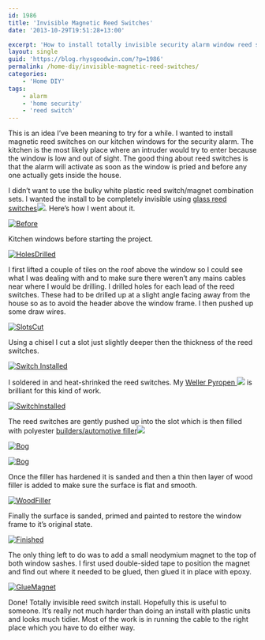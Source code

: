 ```yaml
---
id: 1986
title: 'Invisible Magnetic Reed Switches'
date: '2013-10-29T19:51:28+13:00'

excerpt: 'How to install totally invisible security alarm window reed switches in wooden joinery'
layout: single
guid: 'https://blog.rhysgoodwin.com/?p=1986'
permalink: /home-diy/invisible-magnetic-reed-switches/
categories:
    - 'Home DIY'
tags:
    - alarm
    - 'home security'
    - 'reed switch'
---
```


This is an idea I’ve been meaning to try for a while. I wanted to install magnetic reed switches on our kitchen windows for the security alarm. The kitchen is the most likely place where an intruder would try to enter because the window is low and out of sight. The good thing about reed switches is that the alarm will activate as soon as the window is pried and before any one actually gets inside the house.

I didn’t want to use the bulky white plastic reed switch/magnet combination sets. I wanted the install to be completely invisible using [glass reed switches](http://www.amazon.com/gp/product/B008DTJORK/ref=as_li_qf_sp_asin_tl?ie=UTF8&camp=1789&creative=9325&creativeASIN=B008DTJORK&linkCode=as2&tag=blogrhysgoodw-20)![](https://ir-na.amazon-adsystem.com/e/ir?t=blogrhysgoodw-20&l=as2&o=1&a=B008DTJORK). Here’s how I went about it.

[![](/content/uploads/2013/10/01-Before.jpg "Before")](/content/uploads/2013/10/01-Before.jpg)

Kitchen windows before starting the project.

[![](/content/uploads/2013/10/02-HolesDrilled.jpg "HolesDrilled")](/content/uploads/2013/10/02-HolesDrilled.jpg)

I first lifted a couple of tiles on the roof above the window so I could see what I was dealing with and to make sure there weren’t any mains cables near where I would be drilling. I drilled holes for each lead of the reed switches. These had to be drilled up at a slight angle facing away from the house so as to avoid the header above the window frame. I then pushed up some draw wires.

[![](/content/uploads/2013/10/03-SlotsCut.jpg "SlotsCut")](/content/uploads/2013/10/03-SlotsCut.jpg)

Using a chisel I cut a slot just slightly deeper then the thickness of the reed switches.

[![](/content/uploads/2013/10/04-SwitchInstalled1.jpg "Switch Installed")](/content/uploads/2013/10/04-SwitchInstalled1.jpg)

I soldered in and heat-shrinked the reed switches. My [Weller Pyropen ](http://www.amazon.com/gp/product/B000ICEMYU/ref=as_li_qf_sp_asin_tl?ie=UTF8&camp=1789&creative=9325&creativeASIN=B000ICEMYU&linkCode=as2&tag=blogrhysgoodw-20)![](https://ir-na.amazon-adsystem.com/e/ir?t=blogrhysgoodw-20&l=as2&o=1&a=B000ICEMYU) is brilliant for this kind of work.

[![](/content/uploads/2013/10/05-SwitchInstalled2.jpg "SwitchInstalled")](/content/uploads/2013/10/05-SwitchInstalled2.jpg)

The reed switches are gently pushed up into the slot which is then filled with polyester [builders/automotive filler](http://www.amazon.com/gp/product/B000BOHIYQ/ref=as_li_qf_sp_asin_tl?ie=UTF8&camp=1789&creative=9325&creativeASIN=B000BOHIYQ&linkCode=as2&tag=blogrhysgoodw-20)![](https://ir-na.amazon-adsystem.com/e/ir?t=blogrhysgoodw-20&l=as2&o=1&a=B000BOHIYQ)

[![](/content/uploads/2013/10/06-Bog1.jpg "Bog")](/content/uploads/2013/10/06-Bog1.jpg)

[![](/content/uploads/2013/10/07-Bog2.jpg "Bog")](/content/uploads/2013/10/07-Bog2.jpg)

Once the filler has hardened it is sanded and then a thin then layer of wood filler is added to make sure the surface is flat and smooth.

[![](/content/uploads/2013/10/08-WoodFiller.jpg "WoodFiller")](/content/uploads/2013/10/08-WoodFiller.jpg)

Finally the surface is sanded, primed and painted to restore the window frame to it’s original state.

[![](/content/uploads/2013/10/10-Finished.jpg "Finished")](/content/uploads/2013/10/10-Finished.jpg)

The only thing left to do was to add a small neodymium magnet to the top of both window sashes. I first used double-sided tape to position the magnet and find out where it needed to be glued, then glued it in place with epoxy.

[![](/content/uploads/2013/10/09-GlueMagnet.jpg "GlueMagnet")](/content/uploads/2013/10/09-GlueMagnet.jpg)

Done! Totally invisible reed switch install. Hopefully this is useful to someone. It’s really not much harder than doing an install with plastic units and looks much tidier. Most of the work is in running the cable to the right place which you have to do either way.